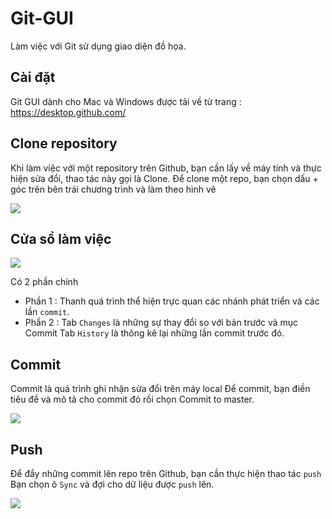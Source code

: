 # Git-GUI
Làm việc với Git sử dụng giao diện đồ họa.

## Cài đặt 
Git GUI dành cho Mac và Windows được tải về từ trang : https://desktop.github.com/

## Clone repository
Khi làm việc với một repository trên Github, bạn cần lấy về máy tính và thực hiện sửa đổi, thao tác này gọi là Clone.
Để clone một repo, bạn chọn dấu + góc trên bên trái chương trình và làm theo hình vẽ

<img src="http://i.imgur.com/l1ckrM6.png">

## Cửa sổ làm việc
<img src="http://i.imgur.com/thJCRy2.png">

Có 2 phần chính
- Phần 1 : Thanh quá trình thể hiện trực quan các nhánh phát triển và các lần `commit`. 
- Phần 2 : Tab `Changes` là những sự thay đổi so với bản trước và mục Commit
		 Tab `History` là thông kê lại những lần commit trước đó.

## Commit 
Commit là quá trình ghi nhận sửa đổi trên máy local
Để commit, bạn điền tiêu đề và mô tả cho commit đó rồi chọn Commit to master.

<img src="http://i.imgur.com/zh1xt3G.png">

## Push 
Để đẩy những commit lên repo trên Github, bạn cần thực hiện thao tác `push` 
Bạn chọn ô `Sync` và đợi cho dữ liệu được `push` lên.

<img src="http://i.imgur.com/wPMZSZB.png">
